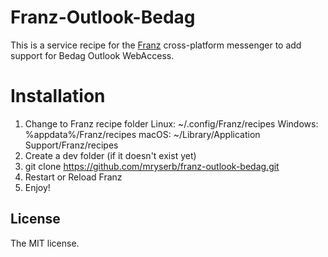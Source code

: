 # Franz-Outlook-Bedag

This is a service recipe for the [Franz](https://meetfranz.com/) cross-platform messenger to add support for Bedag Outlook WebAccess.

# Installation

1. Change to Franz recipe folder
    Linux: ~/.config/Franz/recipes
    Windows: %appdata%/Franz/recipes
    macOS: ~/Library/Application Support/Franz/recipes
2. Create a dev folder (if it doesn't exist yet)
3. git clone https://github.com/mryserb/franz-outlook-bedag.git
4. Restart or Reload Franz
5. Enjoy!

## License

The MIT license.

